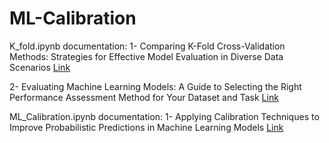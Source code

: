 # ML-Calibration

K_fold.ipynb documentation:
1- Comparing K-Fold Cross-Validation Methods: Strategies for Effective Model Evaluation in Diverse Data Scenarios [Link](https://medium.com/@eskandar.sahel/comparing-k-fold-cross-validation-methods-strategies-for-effective-model-evaluation-in-diverse-2300b850df3e)

2- Evaluating Machine Learning Models: A Guide to Selecting the Right Performance Assessment Method for Your Dataset and Task [Link](https://medium.com/@eskandar.sahel/evaluating-machine-learning-models-a-guide-to-selecting-the-right-performance-assessment-method-a8f61ace557a)


ML_Calibration.ipynb documentation:
1- Applying Calibration Techniques to Improve Probabilistic Predictions in Machine Learning Models
[Link](https://medium.com/@eskandar.sahel/applying-calibration-techniques-to-improve-probabilistic-predictions-in-machine-learning-models-c175c2e38ffc)
